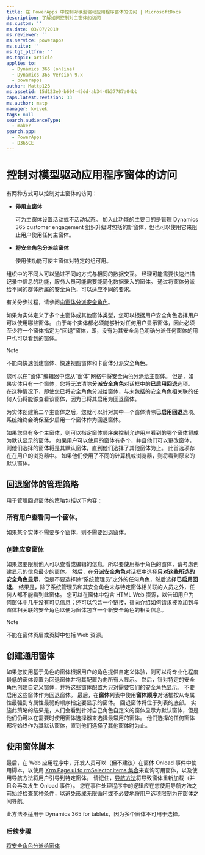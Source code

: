 ```yaml
---
title: 在 PowerApps 中控制对模型驱动应用程序窗体的访问 | MicrosoftDocs
description: 了解如何控制对主窗体的访问
ms.custom: ''
ms.date: 03/07/2019
ms.reviewer: ''
ms.service: powerapps
ms.suite: ''
ms.tgt_pltfrm: ''
ms.topic: article
applies_to:
  - Dynamics 365 (online)
  - Dynamics 365 Version 9.x
  - powerapps
author: Mattp123
ms.assetid: 15d123e0-b604-45dd-ab34-0b37787a04bb
caps.latest.revision: 33
ms.author: matp
manager: kvivek
tags: null
search.audienceType:
  - maker
search.app:
  - PowerApps
  - D365CE
---
```

# <a name="control-access-to-model-driven-app-forms"></a>控制对模型驱动应用程序窗体的访问

 有两种方式可以控制对主窗体的访问：  
  
- **停用主窗体**  
  
     可为主窗体设置活动或不活动状态。 加入此功能的主要目的是管理 Dynamics 365 customer engagement 组织升级时包括的新窗体，但也可以使用它来阻止用户使用任何主窗体。   
  
- **将安全角色分派给窗体**  
  
     使用使功能可使主窗体对特定的组可用。  
  
 组织中的不同人可以通过不同的方式与相同的数据交互。 经理可能需要快速扫描记录中信息的功能，服务人员可能需要能简化数据录入的窗体。 通过将窗体分派给不同的群体所属的安全角色，可以适应不同的要求。  
  
 有关分步过程，请参阅[向窗体分派安全角色](https://docs.microsoft.com/dynamics365/customer-engagement/admin/assign-security-roles-form)。  
  
 如果为实体定义了多个主窗体或其他窗体类型，您可以根据用户安全角色选择用户可以使用哪些窗体。 由于每个实体都必须能够针对任何用户显示窗体，因此必须至少将一个窗体指定为“回退”窗体，即，没有为其安全角色明确分派任何窗体的用户也可以看到的窗体。  
  
> [!NOTE]
>  不能向快速创建窗体、快速视图窗体和卡窗体分派安全角色。  
  
 您可以在“窗体”编辑器中或从“窗体”网格中将安全角色分派给主窗体。 但是，如果实体只有一个窗体，您将无法清除**分派安全角色**对话框中的**已启用回退**选项。 在这种情况下，即使您已将安全角色分派给窗体，与未包括的安全角色相关联的任何人仍将能够查看该窗体，因为已将其启用为回退窗体。  
  
 为实体创建第二个主窗体之后，您就可以针对其中一个窗体清除**已启用回退**选项。 系统始终会确保至少启用一个窗体作为回退窗体。  
  
 如果您具有多个主窗体，则可以指定窗体顺序来控制允许用户看到的哪个窗体将成为默认显示的窗体。 如果用户可以使用的窗体有多个，并且他们可以更改窗体，则他们选择的窗体将是其默认窗体，直到他们选择了其他窗体为止。 此首选项存在在用户的浏览器中。 如果他们使用了不同的计算机或浏览器，则将看到原来的默认窗体。  
  
## <a name="strategies-to-manage-the-fallback-form"></a>回退窗体的管理策略  
 用于管理回退窗体的策略包括以下内容：  
  
<a name="BKMK_DoNotUseMultipleForms"></a>   
### <a name="all-users-view-the-same-form"></a>所有用户查看同一个窗体。  
 如果某个实体不需要多个窗体，则不需要回退窗体。  
  
<a name="BKMK_Contingecyform"></a>   
### <a name="create-a-contingency-form"></a>创建应变窗体  
 如果您要限制他人可以查看或编辑的信息，所以要使用基于角色的窗体，请考虑创建显示的信息最少的窗体。 然后，在**分派安全角色**对话框中选择**只对这些所选的安全角色显示**，但是不要选择除“系统管理员”之外的任何角色，然后选择**已启用回退**。 结果是，除了系统管理员和其安全角色未与特定窗体相关联的人员之外，任何人都不能看到此窗体。 您可以在窗体中包含 HTML Web 资源，以告知用户为何窗体中几乎没有可见信息；还可以包含一个链接，指向介绍如何请求被添加到与窗体相关联的安全角色以便为窗体包含一个新安全角色的相关信息。  
  
> [!NOTE]
>  不能在窗体页眉或页脚中包括 Web 资源。  
  
<a name="BKMK_CreateGenericForm"></a>   
## <a name="create-a-generic-form"></a>创建通用窗体  
 如果您使用基于角色的窗体根据用户的角色提供自定义体验，则可以将专业化程度最低的窗体设置为回退窗体并将其配置为向所有人显示。 然后，针对特定的安全角色创建自定义窗体，并将这些窗体配置为只对需要它们的安全角色显示。 不要启用这些窗体作为回退窗体。 最后，在**窗体**列表中使用**窗体顺序**对话框按从专属性最强到专属性最弱的顺序指定要显示的窗体。 回退窗体将位于列表的底部。 实施此策略的结果是，人们会看到针对自己角色自定义的窗体显示为默认窗体，但是他们仍可以在需要时使用窗体选择器来选择最常用的窗体。 他们选择的任何窗体都将始终作为其默认窗体，直到他们选择了其他窗体时为止。  
  
<a name="BKMK_UseFormScripting"></a>   
## <a name="use-form-scripting"></a>使用窗体脚本  

 最后，在 Web 应用程序中，开发人员可以（但不建议）在窗体 Onload 事件中使用脚本，以使用 [Xrm.Page.ui.fo rmSelector.items 集合](http://go.microsoft.com/fwlink/p/?LinkID=513300)来查询可用窗体，以及使用导航方法将用户引导到特定窗体。 请记住，[导航方法](http://go.microsoft.com/fwlink/p/?LinkID=513301)将导致窗体重新加载（并且会再次发生 Onload 事件）。 您在事件处理程序中的逻辑应在您使用导航方法之前始终检查某种条件，以避免形成无限循环或不必要地将用户选项限制为在窗体之间导航。  
  
 此方法不适用于 Dynamics 365 for tablets，因为多个窗体不可用于选择。  

### <a name="next-steps"></a>后续步骤  

[将安全角色分派给窗体](https://docs.microsoft.com/dynamics365/customer-engagement/admin/assign-security-roles-form)
